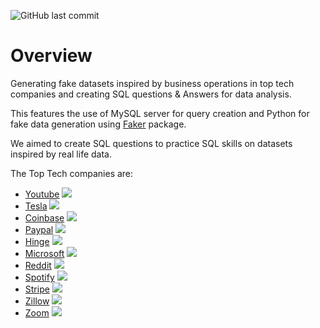 ![GitHub last commit](https://img.shields.io/github/last-commit/Ramisoussi/SQL-Questions-Answers?)

# Overview
Generating fake datasets inspired by business operations in top tech companies and creating SQL questions & Answers for data analysis.

This features the use of MySQL server for query creation and Python for fake data generation using 
[Faker](https://faker.readthedocs.io/en/master/) package.

We aimed to create SQL questions to practice SQL skills on datasets inspired by real life data.

The Top Tech companies are:

- [Youtube](/Youtube/) <img src="https://img.icons8.com/3d-fluency/15/null/youtube-play.png"/>
- [Tesla](/Tesla/) <img src="https://img.icons8.com/windows/15/null/tesla-logo.png"/>
- [Coinbase](/Coinbase/) <img src="https://img.icons8.com/fluency/15/null/stack-of-coins.png"/>
- [Paypal](/PayPal/) <img src="https://img.icons8.com/color/15/null/paypal.png"/>
- [Hinge](/Hinge/) <img src="https://img.icons8.com/ios/15/null/hinge.png"/>
- [Microsoft](/Microsoft/) <img src="https://img.icons8.com/color/15/null/windows-logo.png"/>
- [Reddit](/Reddit/) <img src="https://img.icons8.com/color/15/null/reddit.png"/>
- [Spotify](/Spotify/) <img src="https://img.icons8.com/3d-fluency/15/null/spotify.png"/>
- [Stripe](/Stripe/) <img src="https://img.icons8.com/color/15/null/visa.png"/>
- [Zillow](/Zillow/) <img src="https://img.icons8.com/clouds/15/null/zillow.png"/>
- [Zoom](/Zoom/) <img src="https://img.icons8.com/color/15/null/zoom.png"/>


